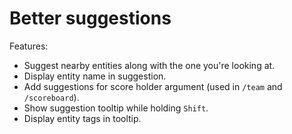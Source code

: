 # Better suggestions

Features:

- Suggest nearby entities along with the one you're looking at.
- Display entity name in suggestion.
- Add suggestions for score holder argument (used in `/team` and `/scoreboard`).
- Show suggestion tooltip while holding `Shift`.
- Display entity tags in tooltip.